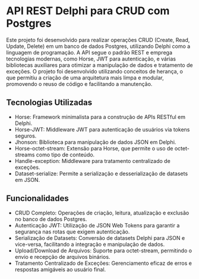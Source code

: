 # API REST Delphi para CRUD com Postgres
Este projeto foi desenvolvido para realizar operações CRUD (Create, Read, Update, Delete) em um banco de dados Postgres, 
utilizando Delphi como a linguagem de programação. A API segue o padrão REST e emprega tecnologias modernas, como Horse, 
JWT para autenticação, e várias bibliotecas auxiliares para otimizar a manipulação de dados e tratamento de exceções.
O projeto foi desenvolvido utilizando conceitos de herança, o que permitiu a criação de uma arquitetura mais limpa e 
modular, promovendo o reuso de código e facilitando a manutenção.

## Tecnologias Utilizadas
- Horse: Framework minimalista para a construção de APIs RESTful em Delphi.
- Horse-JWT: Middleware JWT para autenticação de usuários via tokens seguros.
- Jhonson: Biblioteca para manipulação de dados JSON em Delphi.
- Horse-octet-stream: Extensão para Horse, que permite o uso de octet-streams como tipo de conteúdo.
- Handle-exception: Middleware para tratamento centralizado de exceções.
- Dataset-serialize: Permite a serialização e desserialização de datasets em JSON.

## Funcionalidades
- CRUD Completo: Operações de criação, leitura, atualização e exclusão no banco de dados Postgres.
- Autenticação JWT: Utilização de JSON Web Tokens para garantir a segurança nas rotas que exigem autenticação.
- Serialização de Datasets: Conversão de datasets Delphi para JSON e vice-versa, facilitando a integração e manipulação de dados.
- Upload/Download de Arquivos: Suporte para octet-stream, permitindo o envio e recepção de arquivos binários.
- Tratamento Centralizado de Exceções: Gerenciamento eficaz de erros e respostas amigáveis ao usuário final.   

